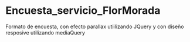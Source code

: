 # Encuesta_servicio_FlorMorada
Formato de encuesta, con efecto parallax utiilizando JQuery y con diseño resposive utilizando mediaQuery
